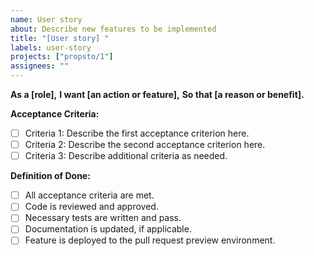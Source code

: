 ```yaml
---
name: User story
about: Describe new features to be implemented
title: "[User story] "
labels: user-story
projects: ["propsto/1"]
assignees: ""
---
```


**As a [role],**
**I want [an action or feature],**
**So that [a reason or benefit].**

**Acceptance Criteria:**

- [ ] Criteria 1: Describe the first acceptance criterion here.
- [ ] Criteria 2: Describe the second acceptance criterion here.
- [ ] Criteria 3: Describe additional criteria as needed.

**Definition of Done:**

- [ ] All acceptance criteria are met.
- [ ] Code is reviewed and approved.
- [ ] Necessary tests are written and pass.
- [ ] Documentation is updated, if applicable.
- [ ] Feature is deployed to the pull request preview environment.
